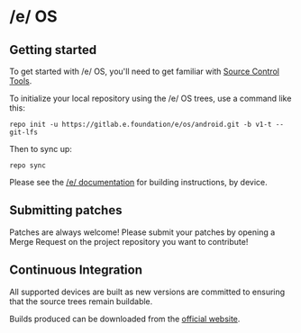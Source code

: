 /e/ OS
===========

Getting started
---------------

To get started with /e/ OS, you'll need to get familiar with [Source Control Tools](https://source.android.com/setup/develop).

To initialize your local repository using the /e/ OS trees, use a command like this:
```
repo init -u https://gitlab.e.foundation/e/os/android.git -b v1-t --git-lfs
```
Then to sync up:
```
repo sync
```
Please see the [/e/ documentation](https://doc.e.foundation/how-tos/#build-e-for-a-device) for building instructions, by device.


Submitting patches
------------------
Patches are always welcome! Please submit your patches by opening a Merge Request on the project repository you want to contribute!


Continuous Integration
--------

All supported devices are built as new versions are committed to ensuring that the source trees remain buildable.

Builds produced can be downloaded from the [official website](https://doc.e.foundation/devices/).
